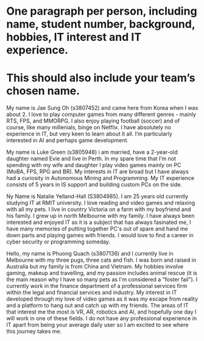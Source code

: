 # One paragraph per person, including name, student number, background, hobbies, IT interest and IT experience. 
# This should also include your team’s chosen name.

My name is Jae Sung Oh (s3807452) and came here from Korea when I was about 2. 
I love to play computer games from many different genres - mainly RTS, FPS, and MMORPG.
I also enjoy playing football (soccer) and of course, like many millenials, binge on Netflix. 
I have absolutely no experience in IT, but very keen to learn about it all. 
I’m particularly interested in AI and perhaps game development. 

My name is Luke Green (s3805948) i am married, have a 2-year-old daughter named Evie and live in Perth. 
In my spare time that I’m not spending with my wife and daughter I play video games mainly on PC (MoBA, FPS, RPG and BR).
My interests in IT are broad but I have always had a curiosity in Autonomous Mining and Programming. 
My IT experience consists of 5 years in IS support and building custom PCs on the side.

Ny Name is Natalie Yelland-Hall (S3804985). I am 25 years old currently studying IT at RMIT university. I love reading and video games and
relaxing with all my pets. I live in country Victoria on a farm with my boyfriend and his family. I grew up in north Melbourne with my 
family. I have always been interested and enjoyed IT as it is a subject that has always fasinated me, I have many memories of putting 
together PC's out of spare and hand me down parts and playing games with friends. I would love to find a career in cyber security or
programming someday.

Hello, my name is Phuong Quach (s3807136) and I currently live in Melbourne with my three pugs, three cats and fish. I was born and raised in Australia but my family is from China and Vietnam. My hobbies involve gaming, makeup and travelling, and my passion includes animal rescue (it is the main reason why I have so many pets as I'm considered a "foster fail"). I currently work in the finance department of a professional services firm within the legal and financial services and industry. My interest in IT developed through my love of video games as it was my escape from reality and a platform to hang out and catch up with my friends. The areas of IT that interest me the most is VR, AR, robotics and AI, and hopefully one day I will work in one of these fields. I do not have any professional experience in IT apart from being your average daily user so I am excited to see where this journey takes me.

